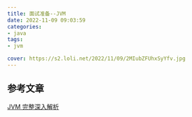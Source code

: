 ```yaml
---
title: 面试准备--JVM
date: 2022-11-09 09:03:59
categories:
- java
tags:
- jvm

cover: https://s2.loli.net/2022/11/09/2MIubZFUhxSyYfv.jpg
---
```


## 参考文章

[JVM 完整深入解析](https://segmentfault.com/a/1190000014395186)
